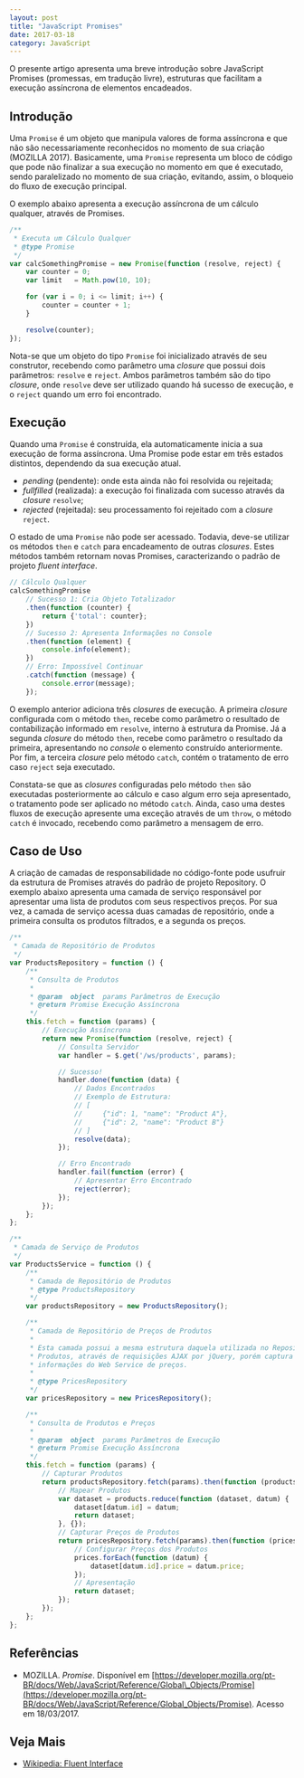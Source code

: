 ```yaml
---
layout: post
title: "JavaScript Promises"
date: 2017-03-18
category: JavaScript
---
```


O presente artigo apresenta uma breve introdução sobre JavaScript Promises (promessas, em tradução livre), estruturas que facilitam a execução assíncrona de elementos encadeados.

## Introdução

Uma `Promise` é um objeto que manipula valores de forma assíncrona e que não são necessariamente reconhecidos no momento de sua criação (MOZILLA 2017). Basicamente, uma `Promise` representa um bloco de código que pode não finalizar a sua execução no momento em que é executado, sendo paralelizado no momento de sua criação, evitando, assim, o bloqueio do fluxo de execução principal.

O exemplo abaixo apresenta a execução assíncrona de um cálculo qualquer, através de Promises.

```js
/**
 * Executa um Cálculo Qualquer
 * @type Promise
 */
var calcSomethingPromise = new Promise(function (resolve, reject) {
    var counter = 0;
    var limit   = Math.pow(10, 10);

    for (var i = 0; i <= limit; i++) {
        counter = counter + 1;
    }

    resolve(counter);
});
```

Nota-se que um objeto do tipo `Promise` foi inicializado através de seu construtor, recebendo como parâmetro uma _closure_ que possui dois parâmetros: `resolve` e `reject`. Ambos parâmetros também são do tipo _closure_, onde `resolve` deve ser utilizado quando há sucesso de execução, e o `reject` quando um erro foi encontrado.

## Execução

Quando uma `Promise` é construída, ela automaticamente inicia a sua execução de forma assíncrona. Uma Promise pode estar em três estados distintos, dependendo da sua execução atual.

* _pending_ (pendente): onde esta ainda não foi resolvida ou rejeitada;
* _fullfilled_ (realizada): a execução foi finalizada com sucesso através da _closure_ `resolve`;
* _rejected_ (rejeitada): seu processamento foi rejeitado com a _closure_ `reject`.

O estado de uma `Promise` não pode ser acessado. Todavia, deve-se utilizar os métodos `then` e `catch` para encadeamento de outras _closures_. Estes métodos também retornam novas Promises, caracterizando o padrão de projeto _fluent interface_.

```js
// Cálculo Qualquer
calcSomethingPromise
    // Sucesso 1: Cria Objeto Totalizador
    .then(function (counter) {
        return {'total': counter};
    })
    // Sucesso 2: Apresenta Informações no Console
    .then(function (element) {
        console.info(element);
    })
    // Erro: Impossível Continuar
    .catch(function (message) {
        console.error(message);
    });
```

O exemplo anterior adiciona três _closures_ de execução. A primeira _closure_ configurada com o método `then`, recebe como parâmetro o resultado de contabilização informado em `resolve`, interno à estrutura da Promise. Já a segunda _closure_ do método `then`, recebe como parâmetro o resultado da primeira, apresentando no _console_ o elemento construído anteriormente. Por fim, a terceira _closure_ pelo método `catch`, contém o tratamento de erro caso `reject` seja executado.

Constata-se que as _closures_ configuradas pelo método `then` são executadas posteriormente ao cálculo e caso algum erro seja apresentado, o tratamento pode ser aplicado no método `catch`. Ainda, caso uma destes fluxos de execução apresente uma exceção através de um `throw`, o método `catch` é invocado, recebendo como parâmetro a mensagem de erro.

## Caso de Uso

A criação de camadas de responsabilidade no código-fonte pode usufruir da estrutura de Promises através do padrão de projeto Repository. O exemplo abaixo apresenta uma camada de serviço responsável por apresentar uma lista de produtos com seus respectivos preços. Por sua vez, a camada de serviço acessa duas camadas de repositório, onde a primeira consulta os produtos filtrados, e a segunda os preços.

```js
/**
 * Camada de Repositório de Produtos
 */
var ProductsRepository = function () {
    /**
     * Consulta de Produtos
     *
     * @param  object  params Parâmetros de Execução
     * @return Promise Execução Assíncrona
     */
    this.fetch = function (params) {
        // Execução Assíncrona
        return new Promise(function (resolve, reject) {
            // Consulta Servidor
            var handler = $.get('/ws/products', params);

            // Sucesso!
            handler.done(function (data) {
                // Dados Encontrados
                // Exemplo de Estrutura:
                // [
                //     {"id": 1, "name": "Product A"},
                //     {"id": 2, "name": "Product B"}
                // ]
                resolve(data);
            });

            // Erro Encontrado
            handler.fail(function (error) {
                // Apresentar Erro Encontrado
                reject(error);
            });
        });
    };
};
```

```js
/**
 * Camada de Serviço de Produtos
 */
var ProductsService = function () {
    /**
     * Camada de Repositório de Produtos
     * @type ProductsRepository
     */
    var productsRepository = new ProductsRepository();

    /**
     * Camada de Repositório de Preços de Produtos
     *
     * Esta camada possui a mesma estrutura daquela utilizada no Repositório de
     * Produtos, através de requisições AJAX por jQuery, porém captura
     * informações do Web Service de preços.
     *
     * @type PricesRepository
     */
    var pricesRepository = new PricesRepository();

    /**
     * Consulta de Produtos e Preços
     *
     * @param  object  params Parâmetros de Execução
     * @return Promise Execução Assíncrona
     */
    this.fetch = function (params) {
        // Capturar Produtos
        return productsRepository.fetch(params).then(function (products) {
            // Mapear Produtos
            var dataset = products.reduce(function (dataset, datum) {
                dataset[datum.id] = datum;
                return dataset;
            }, {});
            // Capturar Preços de Produtos
            return pricesRepository.fetch(params).then(function (prices) {
                // Configurar Preços dos Produtos
                prices.forEach(function (datum) {
                    dataset[datum.id].price = datum.price;
                });
                // Apresentação
                return dataset;
            });
        });
    };
};
```

## Referências

* MOZILLA. _Promise_. Disponível em [https://developer.mozilla.org/pt-BR/docs/Web/JavaScript/Reference/Global\_Objects/Promise](https://developer.mozilla.org/pt-BR/docs/Web/JavaScript/Reference/Global_Objects/Promise). Acesso em 18/03/2017.

## Veja Mais

* [Wikipedia: Fluent Interface](https://en.wikipedia.org/wiki/Fluent_interface)
